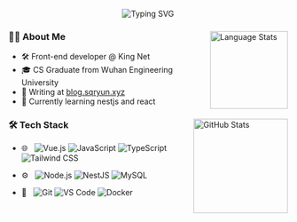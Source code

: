 <p align="center">
  <img src="https://readme-typing-svg.herokuapp.com?font=Mooli&pause=1000&color=fd8c73&width=240&height=30&lines=Nice+To+Meet+You+!!!" alt="Typing SVG" />
</p>

<div>
  <img height="140px" align="right" src="https://github-readme-stats.vercel.app/api/top-langs/?username=qiaorui-shi&layout=compact&langs_count=8&theme=buefy&title_color=fd8c73&text_color=333333&bg_color=ffffff&hide=html,css" alt="Language Stats" />
  
  ### 👦🏻 About Me
  - 🛠️ Front-end developer @ King Net  
  - 🎓 CS Graduate from Wuhan Engineering University  
  - 📝 Writing at [blog.sqryun.xyz](https://blog.sqryun.xyz/)
  - 🌱 Currently learning nestjs and react
</div>

<div>
  <img height="170px" align="right" src="https://github-readme-stats.vercel.app/api?username=qiaorui-shi&show_icons=true&theme=buefy&title_color=fd8c73&text_color=333333&bg_color=ffffff&icon_color=333333&include_all_commits=true" alt="GitHub Stats" />
  
  ### 🛠️ Tech Stack  
- 🌐 &nbsp;
  ![Vue.js](https://img.shields.io/badge/Vue.js-35495E?style=flat&logo=vuedotjs&logoColor=4FC08D)
  ![JavaScript](https://img.shields.io/badge/JavaScript-35495E?style=flat&logo=javascript&logoColor=F7DF1E)
  ![TypeScript](https://img.shields.io/badge/TypeScript-35495E?style=flat&logo=typescript&logoColor=3178C6)
  ![Tailwind CSS](https://img.shields.io/badge/Tailwind_CSS-35495E?style=flat&logo=tailwind-css&logoColor=06B6D4)

- ⚙️ &nbsp; 
  ![Node.js](https://img.shields.io/badge/Node.js-35495E?style=flat&logo=node.js&logoColor=339933)
  ![NestJS](https://img.shields.io/badge/NestJS-35495E?style=flat&logo=nestjs&logoColor=E0234E)
  ![MySQL](https://img.shields.io/badge/MySQL-35495E?style=flat&logo=mysql&logoColor=4479A1)
  
- 🔧 &nbsp;
  ![Git](https://img.shields.io/badge/Git-35495E?style=flat&logo=git&logoColor=F05032)
  ![VS Code](https://img.shields.io/badge/VS_Code-35495E?style=flat&logo=visual-studio-code&logoColor=007ACC)
  ![Docker](https://img.shields.io/badge/Docker-35495E?style=flat&logo=docker&logoColor=2496ED)
</div>
